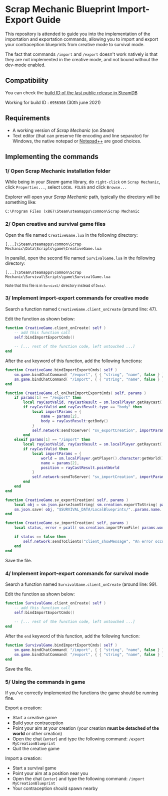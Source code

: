 # Scrap Mechanic Blueprint Import-Export Guide

This repository is attended to guide you into the implementation of the importation and exportation commands, 
allowing you to import and export your contraception blueprints from creative mode to survival mode.

The fact that commands `/import` and `/export` doesn't work natively is that they are not implemented in the creative mode, and not bound without the dev-mode enabled.

## Compatibility

You can check the [build ID of the last public release in SteamDB](https://steamdb.info/app/387990/depots/)

Working for build ID : `6956308` (30th june 2021)

## Requirements

- A working version of *Scrap Mechanic* (on *Steam*)
- Text editor (that can preserve file encoding and line separator) for Windows, the native notepad or [Notepad++](https://notepad-plus-plus.org/downloads/) are good choices.

## Implementing the commands

### 1/ Open Scrap Mechanic installation folder

While being in your *Steam* game library, do `right-click` on `Scrap Mechanic`, click `Properties...`, select `LOCAL FILES` and click `Browse...`

Explorer will open your *Scrap Mechanic* path, typically the directory will be something like: 
```
C:\Program Files (x86)\Steam\steamapps\common\Scrap Mechanic
```

### 2/ Open creative and survival game files

Open the file named `CreativeGame.lua` in the following directory:  

```
[...]\Steam\steamapps\common\Scrap Mechanic\Data\Scripts\game\CreativeGame.lua
```

In parallel, open the second file named `SurvivalGame.lua` in the following directory:

```
[...]\Steam\steamapps\common\Scrap Mechanic\Survival\Scripts\game\SurvivalGame.lua
```
<sup>Note that this file is in `Survival/` directory instead of `Data/`.</sup>

### 3/ Implement import-export commands for creative mode

Search a function named `CreativeGame.client_onCreate` (around line: 47).

Edit the function as shown below: 

```lua
function CreativeGame.client_onCreate( self )
    -- add this function call
    self:bindImportExportCmds()
    
    -- [... rest of the function code, left untouched ...]
end
```

After the `end` keyword of this function, add the following functions: 

```lua
function CreativeGame.bindImportExportCmds( self )
	sm.game.bindChatCommand( "/export", { { "string", "name", false } }, "cl_onChatImportExportCmds", "Exports blueprint $SURVIVAL_DATA/LocalBlueprints/<name>.blueprint" )
	sm.game.bindChatCommand( "/import", { { "string", "name", false } }, "cl_onChatImportExportCmds", "Imports blueprint from survival $SURVIVAL_DATA/LocalBlueprints/<name>.blueprint" )
end

function CreativeGame.cl_onChatImportExportCmds( self, params )
	if params[1] == "/export" then
		local rayCastValid, rayCastResult = sm.localPlayer.getRaycast( 100 )
		if rayCastValid and rayCastResult.type == "body" then
			local importParams = {
				name = params[2],
				body = rayCastResult:getBody()
			}
			self.network:sendToServer( "sv_exportCreation", importParams )
		end
	elseif params[1] == "/import" then
		local rayCastValid, rayCastResult = sm.localPlayer.getRaycast( 100 )
		if rayCastValid then
			local importParams = {
				world = sm.localPlayer.getPlayer().character:getWorld(),
				name = params[2],
				position = rayCastResult.pointWorld
			}
			self.network:sendToServer( "sv_importCreation", importParams )
		end
	end
end

function CreativeGame.sv_exportCreation( self, params )
	local obj = sm.json.parseJsonString( sm.creation.exportToString( params.body ) )
	sm.json.save( obj, "$SURVIVAL_DATA/LocalBlueprints/"..params.name..".blueprint" )
end

function CreativeGame.sv_importCreation( self, params )
	local status, error = pcall( sm.creation.importFromFile( params.world, "$SURVIVAL_DATA/LocalBlueprints/" .. params.name .. ".blueprint", params.position ) )

	if status == false then
		self.network:sendToClients("client_showMessage", "An error occurred (some parts are survival-only and cannot be imported to creative mode)")
	end
end
```

Save the file.

### 4/ Implement import-export commands for survival mode

Search a function named `SurvivalGame.client_onCreate` (around line: 99).

Edit the function as shown below: 

```lua
function SurvivalGame.client_onCreate( self )
    -- add this function call
    self:bindImportExportCmds()
    
    -- [... rest of the function code, left untouched ...]
end
```

After the `end` keyword of this function, add the following function: 

```lua
function SurvivalGame.bindImportExportCmds( self )
	sm.game.bindChatCommand( "/import", { { "string", "name", false } }, "cl_onChatCommand", "Imports blueprint $SURVIVAL_DATA/LocalBlueprints/<name>.blueprint" )
	sm.game.bindChatCommand( "/export", { { "string", "name", false } }, "cl_onChatCommand", "Exports blueprint $SURVIVAL_DATA/LocalBlueprints/<name>.blueprint" )
end
```

Save the file.

### 5/ Using the commands in game

If you've correctly implemented the functions the game should be running fine. 

Export a creation: 
- Start a creative game
- Build your contraception
- Point your aim at your creation (your creation **must be detached of the world** or other creation)
- Open the chat (`enter`) and type the following command: `/export MyCreationBlueprint`
- Quit the creative game

Import a creation: 
- Start a survival game
- Point your aim at a position near you
- Open the chat (`enter`) and type the following command: `/import MyCreationBlueprint`
- Your contraception should spawn nearby
